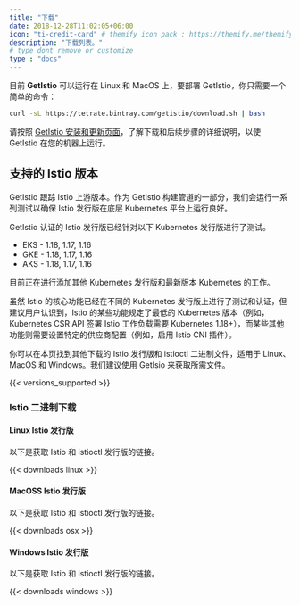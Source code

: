 ```yaml
---
title: "下载"
date: 2018-12-28T11:02:05+06:00
icon: "ti-credit-card" # themify icon pack : https://themify.me/themify-icons
description: "下载列表。"
# type dont remove or customize
type : "docs"
---
```


目前 **GetIstio** 可以运行在 Linux 和 MacOS 上，要部署 GetIstio，你只需要一个简单的命令：

```sh
curl -sL https://tetrate.bintray.com/getistio/download.sh | bash
```

请按照 [GetIstio 安装和更新页面](/getistio-cli/install-and-update-of-getistio)，了解下载和后续步骤的详细说明，以使 GetIstio 在您的机器上运行。

## 支持的 Istio 版本

GetIstio 跟踪 Istio 上游版本。作为 GetIstio 构建管道的一部分，我们会运行一系列测试以确保 Istio 发行版在底层 Kubernetes 平台上运行良好。

GetIstio 认证的 Istio 发行版已经针对以下 Kubernetes 发行版进行了测试。

- EKS - 1.18, 1.17, 1.16
- GKE - 1.18, 1.17, 1.16
- AKS - 1.18, 1.17, 1.16

目前正在进行添加其他 Kubernetes 发行版和最新版本 Kubernetes 的工作。

虽然 Istio 的核心功能已经在不同的 Kubernetes 发行版上进行了测试和认证，但建议用户认识到，Istio 的某些功能规定了最低的 Kubernetes 版本（例如，Kubernetes CSR API 签署 Istio 工作负载需要 Kubernetes 1.18+），而某些其他功能则需要设置特定的供应商配置（例如，启用 Istio CNI 插件）。

你可以在本页找到其他下载的 Istio 发行版和 istioctl 二进制文件，适用于 Linux、MacOS 和 Windows。我们建议使用 GetIsio 来获取所需文件。

{{< versions_supported >}}

### Istio 二进制下载

#### Linux Istio 发行版

以下是获取 Istio 和 istioctl 发行版的链接。

{{< downloads linux >}}

#### MacOSS Istio 发行版

以下是获取 Istio 和 istioctl 发行版的链接。

{{< downloads osx >}}

#### Windows Istio 发行版

以下是获取 Istio 和 istioctl 发行版的链接。

{{< downloads windows >}}